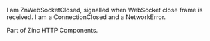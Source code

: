 I am ZnWebSocketClosed, signalled when WebSocket close frame is received.
I am a ConnectionClosed and a NetworkError.

Part of Zinc HTTP Components.
